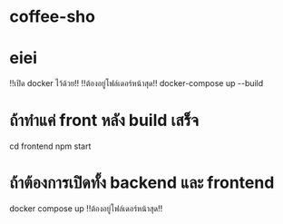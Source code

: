 # coffee-sho
# eiei
!!เปิด docker ไว้ด้วย!!
!!ต้องอยู่โฟล์เดอร์หน้าสุด!!
docker-compose up --build

# ถ้าทำแค่ front หลัง build เสร็จ 
cd frontend
npm start

# ถ้าต้องการเปิดทั้ง backend และ frontend 
docker compose up
!!ต้องอยู่โฟล์เดอร์หน้าสุด!!